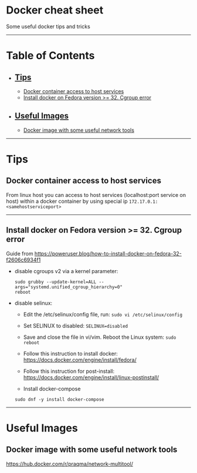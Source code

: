 # Docker cheat sheet
Some useful docker tips and tricks

___


# Table of Contents
- ## [Tips](#tips)
  - [Docker container access to host services](#tip-1)
  - [Install docker on Fedora version >= 32. Cgroup error](#tip-2)

- ## [Useful Images](#images)
  - [Docker image with some useful network tools](#image-1)



___




# Tips <a name="tips"></a>
## Docker container access to host services <a name="tip-1"></a>
From linux host you can access to host services (localhost:port service on host) within a docker container by using special ip `172.17.0.1:<samehostserviceport>`

  ___

## Install docker on Fedora version >= 32. Cgroup error <a name="tip-2"></a>
Guide from https://poweruser.blog/how-to-install-docker-on-fedora-32-f2606c6934f1
- disable cgroups v2 via a kernel parameter:
  ```
  sudo grubby --update-kernel=ALL --args="systemd.unified_cgroup_hierarchy=0"
  reboot
  ```
- disable selinux:
  - Edit the /etc/selinux/config file, run:
  `sudo vi /etc/selinux/config`

  - Set SELINUX to disabled:
  `SELINUX=disabled`

  - Save and close the file in vi/vim. Reboot the Linux system:
  `sudo reboot`
  
  - Follow this instruction to install docker:
  https://docs.docker.com/engine/install/fedora/
  
  - Follow this instruction for post-install:
  https://docs.docker.com/engine/install/linux-postinstall/
  
  - Install docker-compose
  ```
  sudo dnf -y install docker-compose
  ```
  
  
___



# Useful Images <a name="images"></a>
## Docker image with some useful network tools <a name="image-1"></a>
https://hub.docker.com/r/praqma/network-multitool/
